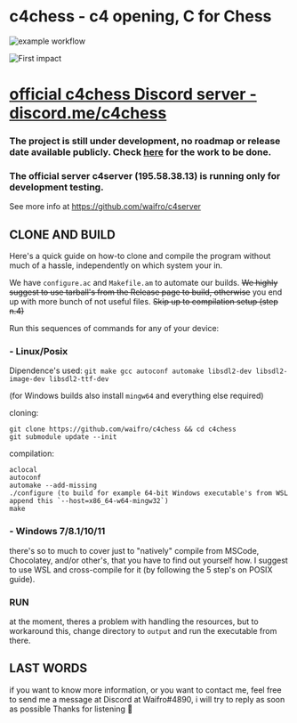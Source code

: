 # c4chess - c4 opening, C for Chess
![example workflow](https://github.com/waifro/c4chess/actions/workflows/c-cpp.yml/badge.svg)

![First impact](https://i.ibb.co/bm1rD2b/c4chess-banner.jpg)

# [official c4chess Discord server - discord.me/c4chess](https://discord.me/c4chess)

### The project is still under development, no roadmap or release date available publicly. Check [here](https://github.com/waifro/c4chess/projects/2) for the work to be done.
### The official server **c4server** (195.58.38.13) is running only for development testing. 
See more info at https://github.com/waifro/c4server

## CLONE AND BUILD

Here's a quick guide on how-to clone and compile the program without much of a hassle, independently on which system your in.

We have `configure.ac` and `Makefile.am` to automate our builds. ~~We highly suggest to use tarball's from the Release page to build, otherwise~~ you end up with more bunch of not useful files. ~~Skip up to compilation setup (step n.4)~~

Run this sequences of commands for any of your device:

### **- Linux/Posix**

Dipendence's used: `git make gcc autoconf automake libsdl2-dev libsdl2-image-dev libsdl2-ttf-dev`

(for Windows builds also install `mingw64` and everything else required)

cloning:
```
git clone https://github.com/waifro/c4chess && cd c4chess
git submodule update --init
```

compilation:
```
aclocal
autoconf
automake --add-missing
./configure (to build for example 64-bit Windows executable's from WSL append this `--host=x86_64-w64-mingw32`)
make
```

### **- Windows 7/8.1/10/11**

there's so to much to cover just to "natively" compile from MSCode, Chocolatey, and/or other's, that you have to find out yourself how.
I suggest to use WSL and cross-compile for it (by following the 5 step's on POSIX guide).

### RUN
at the moment, theres a problem with handling the resources, but to workaround this, change directory to `output` and run the executable from there.

## LAST WORDS
if you want to know more information, or you want to contact me, feel free to send me a message at Discord at Waifro#4890, i will try to reply as soon as possible
Thanks for listening 👋
